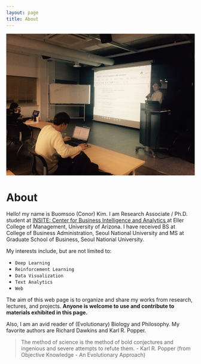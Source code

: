 ```yaml
---
layout: page
title: About
---
```

<p align = "center">
<img src ="/public/img/profile.jpg" width = "600px"/> 
</p>

# About

Hello! my name is Buomsoo (Conor) Kim. 
I am Research Associate / Ph.D. student at <a href = "https://www.insiteua.org" target="_blank"> INSITE: Center for Business Intelligence and Analytics </a> at Eller College of Management, University of Arizona. I have received BS at College of Business Administration, Seoul National University and MS at Graduate School of Business, Seoul National University.

My interests include, but are not limited to:
* ```Deep Learning```
* ```Reinforcement Learning```
* ```Data Visualization```
* ```Text Analytics```
* ```Web```

The aim of this web page is to organize and share my works from research, lectures, and projects. <strong>Anyone is welcome to use and contribute to materials exhibited in this page. </strong>


Also, I am an avid reader of (Evolutionary) Biology and Philosophy. My favorite authors are Richard Dawkins and Karl R. Popper.

> The method of science is the method of bold conjectures and ingenious and severe attempts to refute them. - Karl R. Popper (from Objective Knowledge - An Evolutionary Approach)

